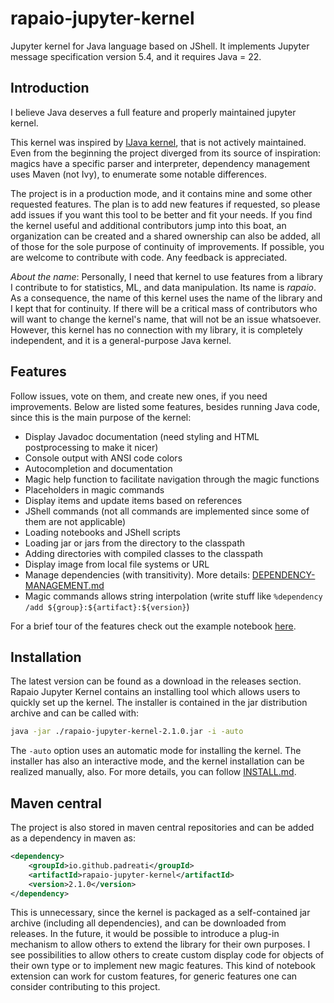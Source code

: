 # rapaio-jupyter-kernel

Jupyter kernel for Java language based on JShell. It implements Jupyter message specification version 5.4, and it requires Java = 22.

## Introduction

I believe Java deserves a full feature and properly maintained jupyter kernel.

This kernel was inspired by [IJava kernel](https://github.com/SpencerPark/IJava), that is not actively maintained.
Even from the beginning the project diverged from its source of inspiration: magics have a specific parser 
and interpreter, dependency management uses Maven (not Ivy), to enumerate some notable differences.

The project is in a production mode, and it contains mine and some other requested features.
The plan is to add new features if requested, so please add issues if you want this tool to be better and fit your needs.
If you find the kernel useful and additional contributors jump into this boat, an organization can be created and a 
shared ownership can also be added, all of those for the sole purpose of continuity of improvements. 
If possible, you are welcome to contribute with code. Any feedback is appreciated.

_About the name_: Personally, I need that kernel to use features from a library I contribute to for statistics, ML, 
and data manipulation. Its name is *rapaio*. As a consequence, the name of this kernel uses the name of the library
and I kept that for continuity. If there will be a critical mass of contributors who will want to change the kernel's 
name, that will not be an issue whatsoever. 
However, this kernel has no connection with my library, it is completely independent, 
and it is a general-purpose Java kernel.

## Features

 Follow issues, vote on them, and create new ones, if you need improvements. 
Below are listed some features, besides running Java code, since this is the main purpose of the kernel:

* Display Javadoc documentation (need styling and HTML postprocessing to make it nicer)
* Console output with ANSI code colors
* Autocompletion and documentation
* Magic help function to facilitate navigation through the magic functions
* Placeholders in magic commands
* Display items and update items based on references
* JShell commands (not all commands are implemented since some of them are not applicable)
* Loading notebooks and JShell scripts
* Loading jar or jars from the directory to the classpath
* Adding directories with compiled classes to the classpath
* Display image from local file systems or URL
* Manage dependencies (with transitivity). More details: [DEPENDENCY-MANAGEMENT.md](DEPENDENCY-MANAGEMENT.md)
* Magic commands allows string interpolation (write stuff like `%dependency /add ${group}:${artifact}:${version}`)

For a brief tour of the features check out the example notebook [here](example.ipynb).

## Installation

The latest version can be found as a download in the releases section. Rapaio Jupyter Kernel contains an 
installing tool which allows users to quickly set up the kernel. The installer is contained in the jar distribution archive 
and can be called with:

```sh
java -jar ./rapaio-jupyter-kernel-2.1.0.jar -i -auto
```

The `-auto` option uses an automatic mode for installing the kernel. The installer has also an interactive mode, and the kernel installation can be realized manually, also. 
For more details, you can follow [INSTALL.md](INSTALL.md).

## Maven central

The project is also stored in maven central repositories and can be added as a dependency in maven as:

```xml
<dependency>
    <groupId>io.github.padreati</groupId>
    <artifactId>rapaio-jupyter-kernel</artifactId>
    <version>2.1.0</version>
</dependency>
```

This is unnecessary, since the kernel is packaged as a self-contained jar archive (including all dependencies), 
and can be downloaded from releases. In the future, it would be possible to introduce a plug-in mechanism to allow others to 
extend the library for their own purposes. I see possibilities to allow others to create custom display code for objects of their 
own type or to implement new magic features. This kind of notebook extension can work for custom features, for generic features 
one can consider contributing to this project.
